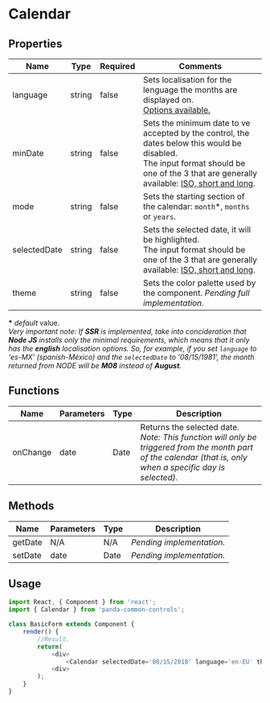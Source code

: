 # Calendar

## Properties

| Name         | Type   | Required | Comments |
| -------------|--------|----------|----------|
| language     | string | false    | Sets localisation for the lenguage the months are displayed on.<br/>[Options available.](https://en.wikipedia.org/wiki/Language_localisation) |
| minDate      | string | false    | Sets the minimum date to ve accepted by the control, the dates below this would be disabled.<br/>The input format should be one of the 3 that are generally available: [ISO, short and long](https://www.w3schools.com/js/js_date_formats.asp). |
| mode         | string | false    | Sets the starting section of the calendar: ``month``*, ``months`` or ``years``. |
| selectedDate | string | false    | Sets the selected date, it will be highlighted.<br/>The input format should be one of the 3 that are generally available: [ISO, short and long](https://www.w3schools.com/js/js_date_formats.asp). |
| theme        | string | false    | Sets the color palette used by the component. _Pending full implementation._ |

**\*** _default_ value.
<br/>_Very important note: If **SSR** is implemented, take into concideration that **Node JS** installs only the minimal requirements, which means that it only has the **english** localisation options. So, for example, if you set ``language`` to 'es-MX' (spanish-México) and the ``selectedDate`` to '08/15/1981', the month returned from NODE will be **M08** instead of **August**._

## Functions

| Name     | Parameters | Type | Description |
|----------|------------|------|-------------|
| onChange | date       | Date | Returns the selected date.<br/>_Note: This function will only be triggered from the month part of the calendar (that is, only when a specific day is selected)._ |

## Methods

| Name    | Parameters | Type | Description |
|---------|------------|------|-------------|
| getDate | N/A        | N/A  | _Pending implementation._ |
| setDate | date       | Date | _Pending implementation._ |

## Usage

```javascript
import React, { Component } from 'react';
import { Calendar } from 'panda-common-controls';

class BasicForm extends Component {
    render() {
        //Result.
        return(
            <div>
                <Calendar selectedDate='08/15/2018' language='en-EU' theme='default' onChange={(date) => { console.log('[STORYBOOK vol.2][render][CALENDARIO][onChange] Date: ', date); }}/>
            <div>
        );
    }
}
```
